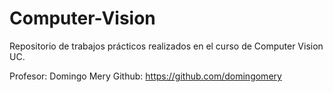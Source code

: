 # Computer-Vision
Repositorio de trabajos prácticos realizados en el curso de Computer Vision UC.

Profesor: Domingo Mery
Github: https://github.com/domingomery 
